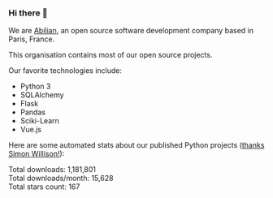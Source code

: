 ### Hi there 👋

We are [Abilian](https://abilian.com/), an open source software development company based in Paris, France.

This organisation contains most of our open source projects.

Our favorite technologies include:

- Python 3
- SQLAlchemy
- Flask
- Pandas
- Sciki-Learn
- Vue.js

Here are some automated stats about our published Python projects
([thanks Simon Willison!][sw-post]):

<!--marker-->
Total downloads: 1,181,801<br>
Total downloads/month: 15,628<br>
Total stars count: 167
<!--end-->

[sw-post]: https://simonwillison.net/2020/Jul/10/self-updating-profile-readme/
